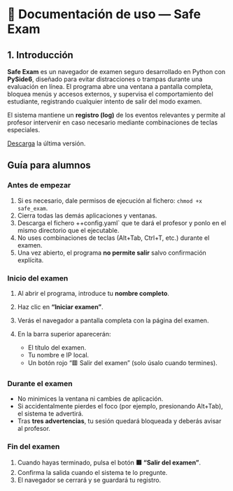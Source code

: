 # 🧭 Documentación de uso — **Safe Exam**
## 1. Introducción

**Safe Exam** es un navegador de examen seguro desarrollado en Python con **PySide6**, diseñado para evitar distracciones o trampas durante una evaluación en línea.
El programa abre una ventana a pantalla completa, bloquea menús y accesos externos, y supervisa el comportamiento del estudiante, registrando cualquier intento de salir del modo examen.

El sistema mantiene un **registro (log)** de los eventos relevantes y permite al profesor intervenir en caso necesario mediante combinaciones de teclas especiales.

[Descarga](https://github.com/josedom24/safe_exam/releases/download/1.0.0/safe_exam) la última versión.

## Guía para alumnos

### Antes de empezar

1. Si es necesario, dale permisos de ejecución al fichero: `chmod +x safe_exam`.
2. Cierra todas las demás aplicaciones y ventanas.
3. Descarga el fichero ++config.yaml` que te dará el profesor y ponlo en el mismo directorio que el ejecutable.
4. No uses combinaciones de teclas (Alt+Tab, Ctrl+T, etc.) durante el examen.
5. Una vez abierto, el programa **no permite salir** salvo confirmación explícita.


### Inicio del examen

1. Al abrir el programa, introduce tu **nombre completo**.
2. Haz clic en **“Iniciar examen”**.
3. Verás el navegador a pantalla completa con la página del examen.
4. En la barra superior aparecerán:

   * El título del examen.
   * Tu nombre e IP local.
   * Un botón rojo “🟥 Salir del examen” (solo úsalo cuando termines).


### Durante el examen

* No minimices la ventana ni cambies de aplicación.
* Si accidentalmente pierdes el foco (por ejemplo, presionando Alt+Tab), el sistema te advertirá.
* Tras **tres advertencias**, tu sesión quedará bloqueada y deberás avisar al profesor.


### Fin del examen

1. Cuando hayas terminado, pulsa el botón **🟥 “Salir del examen”**.
2. Confirma la salida cuando el sistema te lo pregunte.
3. El navegador se cerrará y se guardará tu registro.